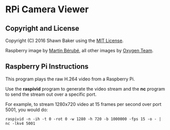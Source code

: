 # RPi Camera Viewer

## Copyright and License

Copyright (C) 2016 Shawn Baker using the [MIT License](https://opensource.org/licenses/MIT).

Raspberry image by [Martin Bérubé](http://www.how-to-draw-funny-cartoons.com),
all other images by [Oxygen Team](http://www.oxygen-icons.org).

## Raspberry Pi Instructions

This program plays the raw H.264 video from a Raspberry Pi.

Use the **raspivid** program to generate the video stream and the **nc** program to send
the stream out over a specific port.

For example, to stream 1280x720 video at 15 frames per second over port 5001, you would do:

```
raspivid -n -ih -t 0 -rot 0 -w 1280 -h 720 -b 1000000 -fps 15 -o - | nc -lkv4 5001
```
